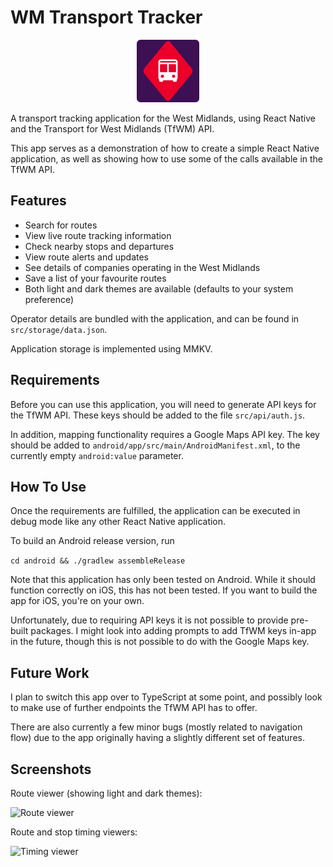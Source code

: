# WM Transport Tracker

<p align="center">
  <img height="100" src="screenshots/icon.png?raw=true">
</p>

A transport tracking application for the West Midlands, using React Native and the Transport for West Midlands (TfWM) API.

This app serves as a demonstration of how to create a simple React Native application, as well as showing how to use some of the calls available in the TfWM API.

## Features

* Search for routes
* View live route tracking information
* Check nearby stops and departures
* View route alerts and updates
* See details of companies operating in the West Midlands
* Save a list of your favourite routes
* Both light and dark themes are available (defaults to your system preference)

Operator details are bundled with the application, and can be found in ```src/storage/data.json```.

Application storage is implemented using MMKV.

## Requirements

Before you can use this application, you will need to generate API keys for the TfWM API. These keys should be added to the file ```src/api/auth.js```.

In addition, mapping functionality requires a Google Maps API key. The key should be added to ```android/app/src/main/AndroidManifest.xml```, to the currently empty ```android:value``` parameter.

## How To Use

Once the requirements are fulfilled, the application can be executed in debug mode like any other React Native application.

To build an Android release version, run

```cd android && ./gradlew assembleRelease```

Note that this application has only been tested on Android. While it should function correctly on iOS, this has not been tested. If you want to build the app for iOS, you're on your own.

Unfortunately, due to requiring API keys it is not possible to provide pre-built packages. I might look into adding prompts to add TfWM keys in-app in the future, though this is not possible to do with the Google Maps key.

## Future Work

I plan to switch this app over to TypeScript at some point, and possibly look to make use of further endpoints the TfWM API has to offer.

There are also currently a few minor bugs (mostly related to navigation flow) due to the app originally having a slightly different set of features.

## Screenshots

Route viewer (showing light and dark themes):

![Route viewer](screenshots/route.webp?raw=true "Route viewer")

Route and stop timing viewers:

![Timing viewer](screenshots/timing.webp?raw=true "Timing viewer")
